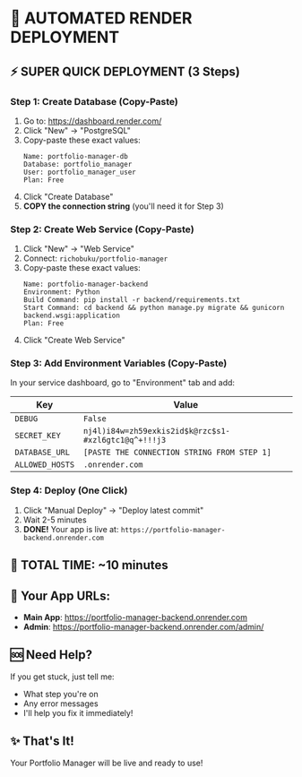 # 🚀 AUTOMATED RENDER DEPLOYMENT

## ⚡ SUPER QUICK DEPLOYMENT (3 Steps)

### Step 1: Create Database (Copy-Paste)
1. Go to: https://dashboard.render.com/
2. Click "New" → "PostgreSQL"
3. Copy-paste these exact values:
   ```
   Name: portfolio-manager-db
   Database: portfolio_manager
   User: portfolio_manager_user
   Plan: Free
   ```
4. Click "Create Database"
5. **COPY the connection string** (you'll need it for Step 3)

### Step 2: Create Web Service (Copy-Paste)
1. Click "New" → "Web Service"
2. Connect: `richobuku/portfolio-manager`
3. Copy-paste these exact values:
   ```
   Name: portfolio-manager-backend
   Environment: Python
   Build Command: pip install -r backend/requirements.txt
   Start Command: cd backend && python manage.py migrate && gunicorn backend.wsgi:application
   Plan: Free
   ```
4. Click "Create Web Service"

### Step 3: Add Environment Variables (Copy-Paste)
In your service dashboard, go to "Environment" tab and add:

| Key | Value |
|-----|-------|
| `DEBUG` | `False` |
| `SECRET_KEY` | `nj4l)i84w=zh59exkis2id$k@rzc$s1-#xzl6gtc1@q^+!!!j3` |
| `DATABASE_URL` | `[PASTE THE CONNECTION STRING FROM STEP 1]` |
| `ALLOWED_HOSTS` | `.onrender.com` |

### Step 4: Deploy (One Click)
1. Click "Manual Deploy" → "Deploy latest commit"
2. Wait 2-5 minutes
3. **DONE!** Your app is live at: `https://portfolio-manager-backend.onrender.com`

## 🎯 TOTAL TIME: ~10 minutes

## 🔗 Your App URLs:
- **Main App**: https://portfolio-manager-backend.onrender.com
- **Admin**: https://portfolio-manager-backend.onrender.com/admin/

## 🆘 Need Help?
If you get stuck, just tell me:
- What step you're on
- Any error messages
- I'll help you fix it immediately!

## ✨ That's It!
Your Portfolio Manager will be live and ready to use! 